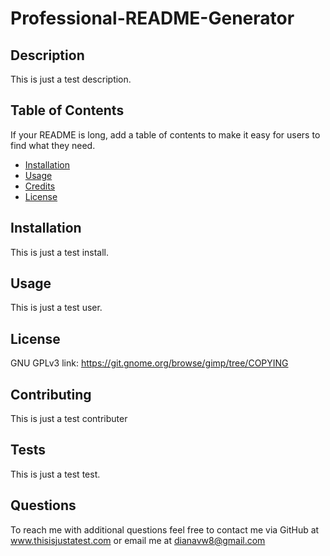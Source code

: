 # Professional-README-Generator
 
## Description

This is just a test description.

## Table of Contents

If your README is long, add a table of contents to make it easy for users to find what they need.

- [Installation](#installation)
- [Usage](#usage)
- [Credits](#credits)
- [License](#license)

## Installation

This is just a test install.

## Usage

This is just a test user.


## License

GNU GPLv3 link: https://git.gnome.org/browse/gimp/tree/COPYING


## Contributing

This is just a test contributer

## Tests

This is just a test test.

## Questions

To reach me with additional questions feel free to contact me via GitHub at www.thisisjustatest.com or email me at dianavw8@gmail.com

